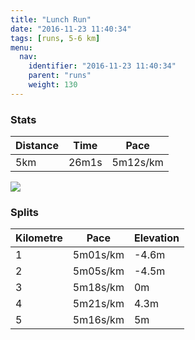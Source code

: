```yaml
---
title: "Lunch Run"
date: "2016-11-23 11:40:34"
tags: [runs, 5-6 km]
menu:
  nav:
    identifier: "2016-11-23 11:40:34"
    parent: "runs"
    weight: 130
---
```


### Stats

| Distance | Time | Pace |
|----------|------|------|
|5km|26m1s|5m12s/km|

<img src='https://maps.googleapis.com/maps/api/staticmap?maptype=roadmap&path=enc:yujeIthvLoCoCwIO{Bpp@zB|AoA|CtEjUlBzBz@tFbFpGzBbQ|FdJxDf@lLxU}@eEyJ_OiKgG}FoZeI}J_E_Ta@qG|EyCTmDwA_LrAsEBiShCkB|CbBlCzF}@mB&key=AIzaSyAfqMeaZ1CCJFGP5cWud__oZnT_Pybg-1M&size=800x800&markers=color:yellow|label:S|53.47181,-2.24923&markers=color:green|label:F|53.471720000000005,-2.24969'>

### Splits

| Kilometre | Pace | Elevation |
|------|------|-----------|
|1|5m01s/km|-4.6m|
|2|5m05s/km|-4.5m|
|3|5m18s/km|0m|
|4|5m21s/km|4.3m|
|5|5m16s/km|5m|
